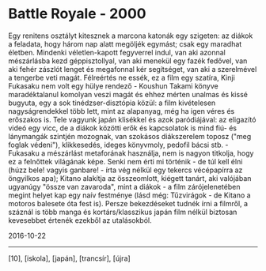 # Battle Royale - 2000

Egy renitens osztályt kitesznek a marcona katonák egy szigeten: az diákok a feladata, hogy három nap alatt megöljék egymást; csak egy maradhat életben. Mindenki véletlen-kapott fegyverrel indul, van aki azonnal mészárlásba kezd géppisztollyal, van aki menekül egy fazék fedővel, van aki fehér zászlót lenget és megafonnal kér segítséget, van aki a szerelmével a tengerbe veti magát. Félreértés ne essék, ez a film egy szatíra, Kinji Fukasaku nem volt egy hülye rendező - Koushun Takami könyve maradéktalanul komolyan veszi magát és ehhez mérten unalmas és kissé bugyuta, egy a sok tinédzser-disztópia közül: a film kivételesen nagyságrendekkel több lett, mint az alapanyag, még ha igen véres és erőszakos is. Tele vagyunk japán klisékkel és azok paródiájával: az eligazító videó egy vicc, de a diákok közötti erők és kapcsolatok is mind fiú- és lánymangák szintjén mozognak, van szokásos diákszerelem toposz ("meg foglak védeni"), klikkesedés, ideges könyvmoly, pedofil bácsi stb. - Fukasaku a mészárlást metaforának használja, nem is nagyon titkolja, hogy ez a felnőttek világának képe. Senki nem érti mi történik - de túl kell élni (húzz bele! vagyis ganbare! - írta vég nélkül egy tekercs vécépapírra az öngyilkos apa); Kitano alakítja az összeomlott, kiégett tanárt, aki valójában ugyanúgy "össze van zavaroda", mint a diákok - a film zárójelenetében megint helyet kap egy naív festménye (lásd még: Tűzvirágok - de Kitano a motoros balesete óta fest is). Persze bekezdéseket tudnék írni a filmről, a száznál is több manga és kortárs/klasszikus japán film nélkül biztosan kevesebbet értenék ezekből az utalásokból.

2016-10-22 

----

[10], [iskola], [japán], [trancsír], [újra]